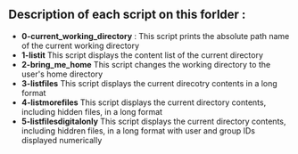## Description of each script on this forlder :

- **0-current_working_directory** :
This script prints the absolute path name of the current working directory
- **1-listit**
This script displays the content list of the current directory
- **2-bring_me_home**
This script changes the working directory to the user's home directory
- **3-listfiles**
This script displays the current direcotry contents in a long format
- **4-listmorefiles**
This script displays the current directory contents, including hidden files, in a long format
- **5-listfilesdigitalonly**
This script displays the current directory contents, including hiddren files, in a long format with user and group IDs displayed numerically

